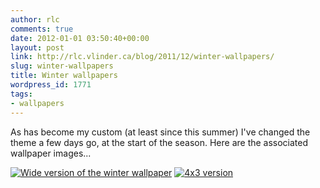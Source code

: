 ```yaml
---
author: rlc
comments: true
date: 2012-01-01 03:50:40+00:00
layout: post
link: http://rlc.vlinder.ca/blog/2011/12/winter-wallpapers/
slug: winter-wallpapers
title: Winter wallpapers
wordpress_id: 1771
tags:
- wallpapers
---
```


As has become my custom (at least since this summer) I've changed the theme a few days go, at the start of the season. Here are the associated wallpaper images...
<!--more-->
[![Wide version of the winter wallpaper](http://rlc.vlinder.ca/wp-content/uploads/2011/12/winter-wide.png)](http://rlc.vlinder.ca/wp-content/uploads/2011/12/winter-wide.png)
[![4x3 version](http://rlc.vlinder.ca/wp-content/uploads/2011/12/winter.png)](http://rlc.vlinder.ca/wp-content/uploads/2011/12/winter.png)
